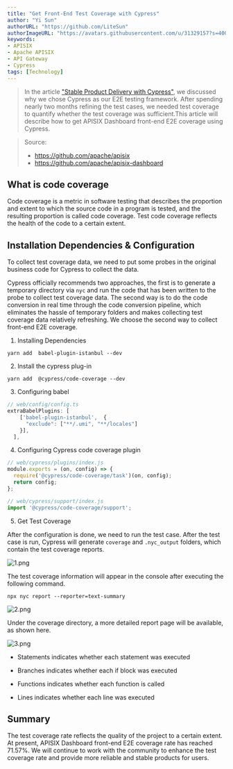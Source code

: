 ```yaml
---
title: "Get Front-End Test Coverage with Cypress"
author: "Yi Sun"
authorURL: "https://github.com/LiteSun"
authorImageURL: "https://avatars.githubusercontent.com/u/31329157?s=400&u=e81b4bb4db2be162c1fcac6d188f5b0f82f71920&v=4"
keywords:
- APISIX
- Apache APISIX
- API Gateway
- Cypress
tags: [Technology]
---
```


> In the article ["Stable Product Delivery with Cypress"](/blog/2021/02/08/stable-product-delivery-with-cypress), we discussed why we chose Cypress as our E2E testing framework. After spending nearly two months refining the test cases, we needed test coverage to quantify whether the test coverage was sufficient.This article will describe how to get APISIX Dashboard front-end E2E coverage using Cypress.

<!--truncate-->

> Source:
>
> - https://github.com/apache/apisix
> - https://github.com/apache/apisix-dashboard

## What is code coverage

Code coverage is a metric in software testing that describes the proportion and extent to which the source code in a program is tested, and the resulting proportion is called code coverage. Test code coverage reflects the health of the code to a certain extent.

## Installation Dependencies & Configuration

To collect test coverage data, we need to put some probes in the original business code for Cypress to collect the data.

Cypress officially recommends two approaches, the first is to generate a temporary directory via `nyc` and run the code that has been written to the probe to collect test coverage data. The second way is to do the code conversion in real time through the code conversion pipeline, which eliminates the hassle of temporary folders and makes collecting test coverage data relatively refreshing. We choose the second way to collect front-end E2E coverage.

1. Installing Dependencies

```shell
yarn add  babel-plugin-istanbul --dev
```

2. Install the cypress plug-in

```shell
yarn add  @cypress/code-coverage --dev
```

3. Configuring babel

```ts
// web/config/config.ts
extraBabelPlugins: [
    ['babel-plugin-istanbul',  {
      "exclude": ["**/.umi", "**/locales"]
    }],
  ],
```

4. Configuring Cypress code coverage plugin

```javaScript
// web/cypress/plugins/index.js
module.exports = (on, config) => {
  require('@cypress/code-coverage/task')(on, config);
  return config;
};
```

```javaScript
// web/cypress/support/index.js
import '@cypress/code-coverage/support';
```

5. Get Test Coverage

After the configuration is done, we need to run the test case. After the test case is run, Cypress will generate `coverage` and `.nyc_output` folders, which contain the test coverage reports.

![1.png](https://static.apiseven.com/202108/1636563401275-3c420979-7671-4e7b-af38-2c0676c643b5.png)

The test coverage information will appear in the console after executing the following command.

```shell
npx nyc report --reporter=text-summary
```

![2.png](https://static.apiseven.com/202108/1636563455685-ecdf3abb-e0d2-4069-8145-7421a347db97.png)

Under the coverage directory, a more detailed report page will be available, as shown here.

![3.png](https://static.apiseven.com/202108/1636563505982-731c4e8d-8e64-4108-998d-70bc6873a682.png)

- Statements indicates whether each statement was executed

- Branches indicates whether each if block was executed

- Functions indicates whether each function is called

- Lines indicates whether each line was executed

## Summary

The test coverage rate reflects the quality of the project to a certain extent. At present, APISIX Dashboard front-end E2E coverage rate has reached 71.57%. We will continue to work with the community to enhance the test coverage rate and provide more reliable and stable products for users.
